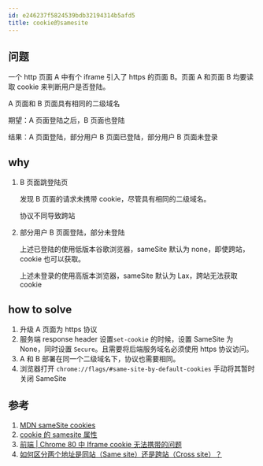 ```yaml
---
id: e246237f5824539bdb32194314b5afd5
title: cookie的samesite
---
```


## 问题

一个 http 页面 A 中有个 iframe 引入了 https 的页面 B。页面 A 和页面 B 均要读取 cookie 来判断用户是否登陆。

A 页面和 B 页面具有相同的二级域名

期望：A 页面登陆之后，B 页面也登陆

结果：A 页面登陆，部分用户 B 页面已登陆，部分用户 B 页面未登录

## why

1. B 页面跳登陆页

   发现 B 页面的请求未携带 cookie，尽管具有相同的二级域名。

   协议不同导致跨站

2. 部分用户 B 页面登陆，部分未登陆

   上述已登陆的使用低版本谷歌浏览器，sameSite 默认为 none，即使跨站，cookie 也可以获取。

   上述未登录的使用高版本浏览器，sameSite 默认为 Lax，跨站无法获取 cookie

## how to solve

1. 升级 A 页面为 https 协议
2. 服务端 response header 设置`set-cookie` 的时候，设置 SameSite 为 None，同时设置 `Secure`。且需要将后端服务域名必须使用 https 协议访问。
3. A 和 B 部署在同一个二级域名下，协议也需要相同。
4. 浏览器打开 `chrome://flags/#same-site-by-default-cookies` 手动将其暂时关闭 SameSite

## 参考

1. [MDN sameSite cookies](https://developer.mozilla.org/zh-CN/docs/Web/HTTP/Headers/Set-Cookie/SameSite)
2. [cookie 的 samesite 属性](https://www.ruanyifeng.com/blog/2019/09/cookie-samesite.html)
3. [前端 | Chrome 80 中 Iframe cookie 无法携带的问题](https://developer.jdcloud.com/article/1401)
4. [如何区分两个地址是同站（Same site）还是跨站（Cross site）？](https://juejin.cn/post/6844904098148384776)
